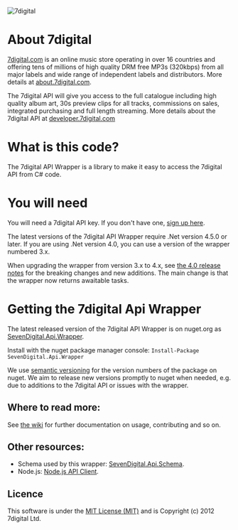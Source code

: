 ![7digital](http://i.imgur.com/StUnvCy.png?1)

About 7digital
========

[7digital.com](7digital.com) is an online music store operating in over 16 countries and offering tens of millions of high quality DRM free MP3s (320kbps) from all major labels and wide range of independent labels and distributors. More details at [about.7digital.com](http://about.7digital.com/).

The 7digital API will give you access to the full catalogue including high quality album art, 30s preview clips for all tracks, commissions on sales, integrated purchasing and full length streaming. More details about the 7digital API at [developer.7digital.com](http://developer.7digital.com/)

What is this code?
========
The 7digital API Wrapper is a library to make it easy to access the 7digital API from C# code. 

You will need 
========

You will need a 7digital API key. If you don't have one, [sign up here](https://api-signup.7digital.com/).


The latest versions of the 7digital API Wrapper require .Net version 4.5.0 or later. If you are using .Net version 4.0, you can use a version of the wrapper numbered 3.x. 

When upgrading the wrapper from version 3.x to 4.x, see [the 4.0 release notes](https://github.com/7digital/SevenDigital.Api.Wrapper/blob/master/ReleaseNotes40.md) for the breaking changes and new additions. The main change is that the wrapper now returns awaitable tasks.

Getting the 7digital Api Wrapper
=====================

The latest released version of the 7digital API Wrapper is on nuget.org as [SevenDigital.Api.Wrapper](http://www.nuget.org/packages/SevenDigital.Api.Wrapper/). 

Install with the nuget package manager console: `Install-Package SevenDigital.Api.Wrapper`


We use [semantic versioning](http://semver.org/) for the version numbers of the package on nuget. We aim to release new versions promptly to nuget when needed, e.g. due to additions to the 7digital API or issues with the wrapper. 


Where to read more:
-----

See [the wiki](https://github.com/7digital/SevenDigital.Api.Wrapper/wiki) for further documentation on usage, contributing and so on.

Other resources:
----
* Schema used by this wrapper: [SevenDigital.Api.Schema](https://github.com/7digital/SevenDigital.Api.Schema).  
* Node.js: [Node.js API Client](https://github.com/raoulmillais/node-7digital-api).

Licence
----
This software is under the [MIT License (MIT)](http://opensource.org/licenses/MIT) and is Copyright (c) 2012 7digital Ltd.
